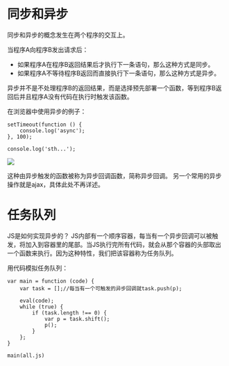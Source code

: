 # 同步和异步

同步和异步的概念发生在两个程序的交互上。

当程序A向程序B发出请求后：

* 如果程序A在程序B返回结果后才执行下一条语句，那么这种方式是同步。
* 如果程序A不等待程序B返回而直接执行下一条语句，那么这种方式是异步。

异步并不是不处理程序B的返回结果，而是选择预先部署一个函数，等到程序B返回后并且程序A没有代码在执行时触发该函数。

在浏览器中使用异步的例子：

~~~
setTimeout(function () {
    console.log('async');
}, 100);

console.log('sth...');
~~~

![](../images/TIM截图20170730182002.jpg)

这种由异步触发的函数被称为异步回调函数，简称异步回调。
另一个常用的异步操作就是ajax，具体此处不再详述。

# 任务队列

JS是如何实现异步的？
JS内部有一个顺序容器，每当有一个异步回调可以被触发，将加入到容器里的尾部。当JS执行完所有代码，就会从那个容器的头部取出一个函数来执行。因为这种特性，我们把该容器称为任务队列。

用代码模拟任务队列：

~~~
var main = function (code) {
    var task = [];//每当有一个可触发的异步回调就task.push(p);

    eval(code);
    while (true) {
        if (task.length !== 0) {
            var p = task.shift();
            p();
        }
    };
}

main(all.js)
~~~
